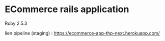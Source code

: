 
# ECommerce rails application

Ruby 2.5.3

lien pipeline (staging) : https://ecommerce-app-thp-next.herokuapp.com/